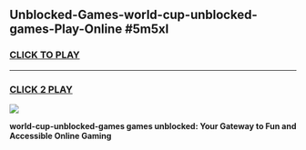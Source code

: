 
## Unblocked-Games-world-cup-unblocked-games-Play-Online #5m5xl
<h3>
<a href="https://news.freeplayer.one?title=world-cup-unblocked-games&ref=3">CLICK TO PLAY</a></h3>
<hr>

<h3>
<a href="https://news.freeplayer.one?title=world-cup-unblocked-games&ref=3">CLICK 2 PLAY</a>
  
</h3>

<a href="https://news.freeplayer.one?title=world-cup-unblocked-games&ref=3"><img src="https://clearcache.store/games.png"></a>


**world-cup-unblocked-games games unblocked: Your Gateway to Fun and Accessible Online Gaming**
